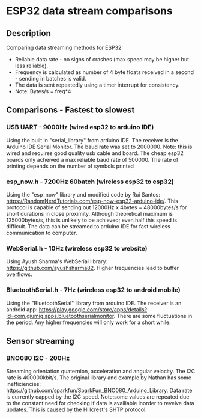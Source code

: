 # ESP32 data stream comparisons
## Description
Comparing data streaming methods for ESP32:
* Reliable data rate - no signs of crashes (max speed may be higher but less reliable).
* Frequency is calculated as number of 4 byte floats received in a second - sending in batches is valid.
* The data is sent repeatedly using a timer interrupt for consistency.
* Note: Bytes/s = freq*4

## Comparisons - Fastest to slowest
### USB UART - 9000Hz (wired esp32 to arduino IDE)
Using the built in "serial_library" from arduino IDE. The receiver is the Arduino IDE Serial Monitor. The baud rate was set to 2000000. Note: this is wired and requires good quality usb cable and board. The cheap esp32 boards only acheived a max reliable baud rate of 500000. The rate of printing depends on the number of symbols printed

### esp_now.h - 7200Hz 60batch (wireless esp32 to esp32)
Using the "esp_now" library and modified code by Rui Santos: https://RandomNerdTutorials.com/esp-now-esp32-arduino-ide/. This protocol is capable of sending out 12000Hz x 4bytes = 48000bytes/s for short durations in close proximity. Although theoretical maximum is 125000bytes/s, this is unlikely to be achieved; even half this speed is difficult. The data can be streamed to arduino IDE for fast wireless communication to computer.

### WebSerial.h - 10Hz (wireless esp32 to website)
Using Ayush Sharma's WebSerial library: https://github.com/ayushsharma82. Higher frequencies lead to buffer overflows.

### BluetoothSerial.h - 7Hz (wireless esp32 to android mobile)
Using the "BluetoothSerial" library from arduino IDE. The receiver is an android app: https://play.google.com/store/apps/details?id=com.giumig.apps.bluetoothserialmonitor. There are some fluctuations in the period. Any higher frequencies will only work for a short while.

## Sensor streaming
### BNO080 I2C - 200Hz
Streaming orientation quaternion, acceleration and angular velocity. The I2C rate is 400000kbit/s. The original library and example by Nathan has some inefficiencies: https://github.com/sparkfun/SparkFun_BNO080_Arduino_Library. Data rate is currently capped by the I2C speed. Note:some values are repeated due to the constant need for checking if data is availiable inorder to reveive data updates. This is caused by the Hillcrest's SHTP protocol.

